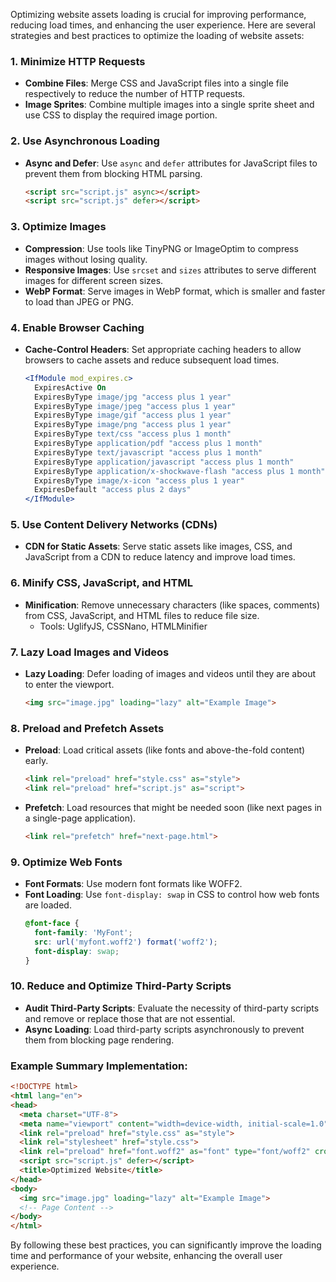 Optimizing website assets loading is crucial for improving performance, reducing load times, and enhancing the user experience. Here are several strategies and best practices to optimize the loading of website assets:

### 1. Minimize HTTP Requests
- **Combine Files**: Merge CSS and JavaScript files into a single file respectively to reduce the number of HTTP requests.
- **Image Sprites**: Combine multiple images into a single sprite sheet and use CSS to display the required image portion.

### 2. Use Asynchronous Loading
- **Async and Defer**: Use `async` and `defer` attributes for JavaScript files to prevent them from blocking HTML parsing.
  ```html
  <script src="script.js" async></script>
  <script src="script.js" defer></script>
  ```

### 3. Optimize Images
- **Compression**: Use tools like TinyPNG or ImageOptim to compress images without losing quality.
- **Responsive Images**: Use `srcset` and `sizes` attributes to serve different images for different screen sizes.
- **WebP Format**: Serve images in WebP format, which is smaller and faster to load than JPEG or PNG.

### 4. Enable Browser Caching
- **Cache-Control Headers**: Set appropriate caching headers to allow browsers to cache assets and reduce subsequent load times.
  ```apache
  <IfModule mod_expires.c>
    ExpiresActive On
    ExpiresByType image/jpg "access plus 1 year"
    ExpiresByType image/jpeg "access plus 1 year"
    ExpiresByType image/gif "access plus 1 year"
    ExpiresByType image/png "access plus 1 year"
    ExpiresByType text/css "access plus 1 month"
    ExpiresByType application/pdf "access plus 1 month"
    ExpiresByType text/javascript "access plus 1 month"
    ExpiresByType application/javascript "access plus 1 month"
    ExpiresByType application/x-shockwave-flash "access plus 1 month"
    ExpiresByType image/x-icon "access plus 1 year"
    ExpiresDefault "access plus 2 days"
  </IfModule>
  ```

### 5. Use Content Delivery Networks (CDNs)
- **CDN for Static Assets**: Serve static assets like images, CSS, and JavaScript from a CDN to reduce latency and improve load times.

### 6. Minify CSS, JavaScript, and HTML
- **Minification**: Remove unnecessary characters (like spaces, comments) from CSS, JavaScript, and HTML files to reduce file size.
  - Tools: UglifyJS, CSSNano, HTMLMinifier

### 7. Lazy Load Images and Videos
- **Lazy Loading**: Defer loading of images and videos until they are about to enter the viewport.
  ```html
  <img src="image.jpg" loading="lazy" alt="Example Image">
  ```

### 8. Preload and Prefetch Assets
- **Preload**: Load critical assets (like fonts and above-the-fold content) early.
  ```html
  <link rel="preload" href="style.css" as="style">
  <link rel="preload" href="script.js" as="script">
  ```
- **Prefetch**: Load resources that might be needed soon (like next pages in a single-page application).
  ```html
  <link rel="prefetch" href="next-page.html">
  ```

### 9. Optimize Web Fonts
- **Font Formats**: Use modern font formats like WOFF2.
- **Font Loading**: Use `font-display: swap` in CSS to control how web fonts are loaded.
  ```css
  @font-face {
    font-family: 'MyFont';
    src: url('myfont.woff2') format('woff2');
    font-display: swap;
  }
  ```

### 10. Reduce and Optimize Third-Party Scripts
- **Audit Third-Party Scripts**: Evaluate the necessity of third-party scripts and remove or replace those that are not essential.
- **Async Loading**: Load third-party scripts asynchronously to prevent them from blocking page rendering.

### Example Summary Implementation:
```html
<!DOCTYPE html>
<html lang="en">
<head>
  <meta charset="UTF-8">
  <meta name="viewport" content="width=device-width, initial-scale=1.0">
  <link rel="preload" href="style.css" as="style">
  <link rel="stylesheet" href="style.css">
  <link rel="preload" href="font.woff2" as="font" type="font/woff2" crossorigin="anonymous">
  <script src="script.js" defer></script>
  <title>Optimized Website</title>
</head>
<body>
  <img src="image.jpg" loading="lazy" alt="Example Image">
  <!-- Page Content -->
</body>
</html>
```

By following these best practices, you can significantly improve the loading time and performance of your website, enhancing the overall user experience.